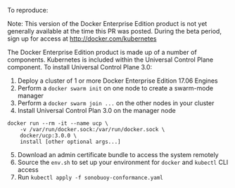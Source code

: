 To reproduce:


Note: This version of the Docker Enterprise Edition product is not yet
generally available at the time this PR was posted.  During the beta
period, sign up for access at http://docker.com/kubernetes


The Docker Enterprise Edition product is made up of a number of
components.  Kubernetes is included within the Universal Control Plane
component.  To install Universal Control Plane 3.0:

1. Deploy a cluster of 1 or more Docker Enterprise Edition 17.06 Engines
2. Perform a `docker swarm init` on one node to create a swarm-mode manager
3. Perform a `docker swarm join ...` on the other nodes in your cluster
4. Install Universal Control Plan 3.0 on the manager node

```
docker run --rm -it --name ucp \
    -v /var/run/docker.sock:/var/run/docker.sock \
    docker/ucp:3.0.0 \
    install [other optional args...]
```

5. Download an admin certificate bundle to access the system remotely
6. Source the `env.sh` to set up your environment for `docker` and `kubectl` CLI access
7. Run `kubectl apply -f sonobuoy-conformance.yaml`
